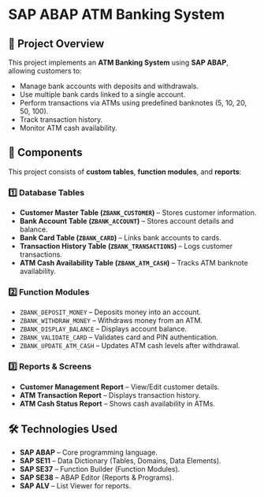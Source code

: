 # SAP ABAP ATM Banking System

## 📌 Project Overview
This project implements an **ATM Banking System** using **SAP ABAP**, allowing customers to:
- Manage bank accounts with deposits and withdrawals.
- Use multiple bank cards linked to a single account.
- Perform transactions via ATMs using predefined banknotes (5, 10, 20, 50, 100).
- Track transaction history.
- Monitor ATM cash availability.

## 📂 Components
This project consists of **custom tables**, **function modules**, and **reports**:

### 1️⃣ **Database Tables**
- **Customer Master Table (`ZBANK_CUSTOMER`)** – Stores customer information.
- **Bank Account Table (`ZBANK_ACCOUNT`)** – Stores account details and balance.
- **Bank Card Table (`ZBANK_CARD`)** – Links bank accounts to cards.
- **Transaction History Table (`ZBANK_TRANSACTIONS`)** – Logs customer transactions.
- **ATM Cash Availability Table (`ZBANK_ATM_CASH`)** – Tracks ATM banknote availability.

### 2️⃣ **Function Modules**
- `ZBANK_DEPOSIT_MONEY` – Deposits money into an account.
- `ZBANK_WITHDRAW_MONEY` – Withdraws money from an ATM.
- `ZBANK_DISPLAY_BALANCE` – Displays account balance.
- `ZBANK_VALIDATE_CARD` – Validates card and PIN authentication.
- `ZBANK_UPDATE_ATM_CASH` – Updates ATM cash levels after withdrawal.

### 3️⃣ **Reports & Screens**
- **Customer Management Report** – View/Edit customer details.
- **ATM Transaction Report** – Displays transaction history.
- **ATM Cash Status Report** – Shows cash availability in ATMs.


## 🛠️ Technologies Used
- **SAP ABAP** – Core programming language.
- **SAP SE11** – Data Dictionary (Tables, Domains, Data Elements).
- **SAP SE37** – Function Builder (Function Modules).
- **SAP SE38** – ABAP Editor (Reports & Programs).
- **SAP ALV** – List Viewer for reports.

